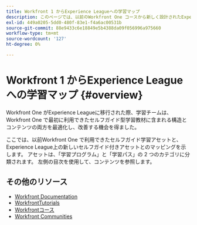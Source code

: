 ```yaml
---
title: Workfront 1 からExperience Leagueへの学習マップ
description: このページでは、以前のWorkfront One コースから新しく設計されたExperience Leagueコースへのマッピングを示します
exl-id: 449a0205-5dd0-480f-83e1-f4a6ac00531b
source-git-commit: 88e9433c6e18849e5b4388da09f056996a975660
workflow-type: tm+mt
source-wordcount: '127'
ht-degree: 0%

---
```


# Workfront 1 からExperience Leagueへの学習マップ {#overview}

Workfront One がExperience Leagueに移行された際、学習チームは、Workfront One で最初に利用できたセルフガイド型学習教材に含まれる構造とコンテンツの両方を最適化し、改善する機会を得ました。

ここでは、以前Workfront One で利用できたセルフガイド学習アセットと、Experience League上の新しいセルフガイド付きアセットとのマッピングを示します。  アセットは、「学習プログラム」と「学習パス」の 2 つのカテゴリに分類されます。 左側の目次を使用して、コンテンツを参照します。

## その他のリソース

* [Workfront Documentation](https://experienceleague.adobe.com/docs/workfront.html)
* [WorkfrontTutorials](https://experienceleague.adobe.com/docs/workfront-learn/tutorials-workfront/home.html)
* [Workfrontコース](https://experienceleague.adobe.com/?lang=en&amp;Solution=Workfront#courses)
* [Workfront Communities](https://experienceleaguecommunities.adobe.com/t5/workfront/ct-p/workfront)
